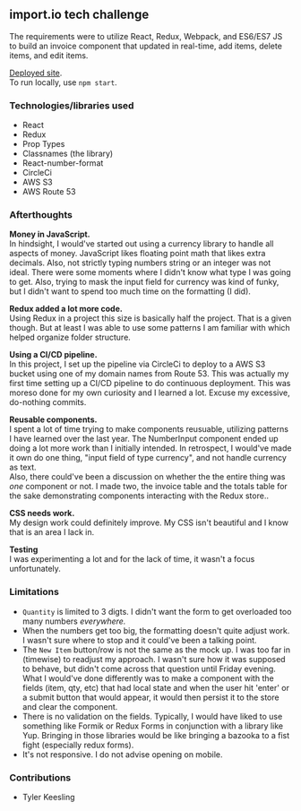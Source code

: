 ## import.io tech challenge

The requirements were to utilize React, Redux, Webpack, and ES6/ES7 JS to build an invoice component that updated in real-time, add items, delete items, and edit items.

[Deployed site](http://tylerkeesling.xyz).\
To run locally, use `npm start`.

### Technologies/libraries used
- React
- Redux
- Prop Types
- Classnames (the library)
- React-number-format
- CircleCi
- AWS S3
- AWS Route 53

### Afterthoughts
**Money in JavaScript.**\
In hindsight, I would've started out using a currency library to handle all aspects of money. JavaScript likes floating point math that likes extra decimals. Also, not strictly typing numbers string or an integer was not ideal. There were some moments where I didn't know what type I was going to get. Also, trying to mask the input field for currency was kind of funky, but I didn't want to spend too much time on the formatting (I did).

**Redux added a lot more code.**\
Using Redux in a project this size is basically half the project. That is a given though. But at least I was able to use some patterns I am familiar with which helped organize folder structure.

**Using a CI/CD pipeline.**\
In this project, I set up the pipeline via CircleCi to deploy to a AWS S3 bucket using one of my domain names from Route 53. This was actually my first time setting up a CI/CD pipeline to do continuous deployment. This was moreso done for my own curiosity and I learned a lot. Excuse my excessive, do-nothing commits.

**Reusable components.**\
I spent a lot of time trying to make components reusuable, utilizing patterns I have learned over the last year. The NumberInput component ended up doing a lot more work than I initially intended. In retrospect, I would've made it own do one thing, "input field of type currency", and not handle currency as text.\
Also, there could've been a discussion on whether the the entire thing was *one* component or not. I made two, the invoice table and the totals table for the sake demonstrating components interacting with the Redux store..

**CSS needs work.**\
My design work could definitely improve. My CSS isn't beautiful and I know that is an area I lack in.

**Testing**\
I was experimenting a lot and for the lack of time, it wasn't a focus unfortunately.

### Limitations
- `Quantity` is limited to 3 digts. I didn't want the form to get overloaded too many numbers *everywhere.*
- When the numbers get too big, the formatting doesn't quite adjust work. I wasn't sure where to stop and it could've been a talking point.
- The `New Item` button/row is not the same as the mock up. I was too far in (timewise) to readjust my approach. I wasn't sure how it was supposed to behave, but didn't come across that question until Friday evening. What I would've done differently was to make a component with the fields (item, qty, etc) that had local state and when the user hit 'enter' or a submit button that would appear, it would then persist it to the store and clear the component.
- There is no validation on the fields. Typically, I would have liked to use something like Formik or Redux Forms in conjunction with a library like Yup. Bringing in those libraries would be like bringing a bazooka to a fist fight (especially redux forms).
- It's not responsive. I do not advise opening on mobile.

### Contributions
- Tyler Keesling
